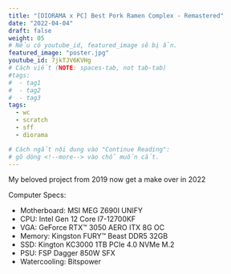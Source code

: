 ```yaml
---
title: "[DIORAMA x PC] Best Pork Ramen Complex - Remastered"
date: "2022-04-04"
draft: false
weight: 05
# Nếu có youtube_id, featured_image sẽ bị ẩn.
featured_image: "poster.jpg"
youtube_id: 7jkTJV6KVHg
# Cách viết (NOTE: spaces-tab, not tab-tab)
#tags:
#  - tag1
#  - tag2
#  - tag3
tags:
  - wc
  - scratch
  - sff
  - diorama

# Cách ngắt nội dung vào "Continue Reading":
# gõ dòng <!--more--> vào chỗ muốn cắt.
---
```


My beloved project from 2019 now get a make over in 2022

Computer Specs:
- Motherboard: MSI MEG Z690I UNIFY
- CPU: Intel Gen 12 Core I7-12700KF
- VGA: GeForce RTX™ 3050 AERO ITX 8G OC
- Memory: Kingston FURY™ Beast DDR5 32GB
- SSD: Kington KC3000 1TB PCIe 4.0 NVMe M.2 
- PSU: FSP Dagger 850W SFX
- Watercooling: Bitspower